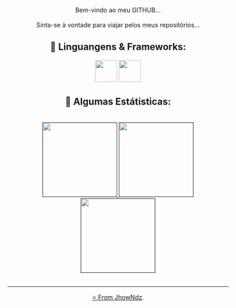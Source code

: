 <div align="center" style="margin-top: 25px">
  <p style="margin-top: 25px; text-align: center">Bem-vindo ao meu GITHUB...
  <br>
  <br>Sinta-se à vontade para viajar pelos meus repositórios...
</p>  

<div>

## 🌊 Linguangens & Frameworks:
<div align="center" style="display: inline_block;">
  <img width="50px" src="https://cdn.jsdelivr.net/gh/devicons/devicon/icons/html5/html5-original.svg" />
  <img width="50px" src="https://cdn.jsdelivr.net/gh/devicons/devicon/icons/css3/css3-original.svg"/>
</div>

 ## 🌊 Algumas Estátisticas:
 <div align="center"><br>
  <a href="">
    <img height="170em" src="https://github-readme-stats.vercel.app/api?username=JhowNdz&show_icons=true&bg_color=ffffff&icon_color=0054DD&title_color=0054DD&hide_border=true&text_color=000000&locale=pt-br&count_private=true"/>
    <img height="170em" src="http://github-readme-streak-stats.herokuapp.com?user=JhowNdz&date_format=M%20j%5B%2C%20Y%5D&fire=0054DD&border=0054DD&ring=0054DD&currStreakNum=0054DD&&hide_border=true&currStreakLabel=0054DD"/>
    <img height='170em' src="https://github-readme-stats.vercel.app/api/top-langs/?username=JhowNdz&layout=compact"/>
</div><br>
 </div>
 <hr>

<div>

⭐️ From [JhowNdz](https://github.com/JhowNdz).
